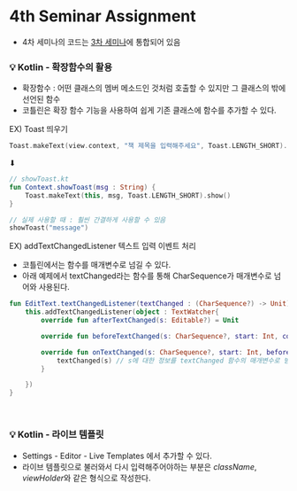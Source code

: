 # 4th Seminar Assignment

* 4차 세미나의 코드는 [3차 세미나](https://github.com/jinyand/Sopt26th_Android/tree/master/3rdSeminar)에 통합되어 있음

### :bulb: Kotlin - 확장함수의 활용
* 확장함수 : 어떤 클래스의 멤버 메소드인 것처럼 호출할 수 있지만 그 클래스의 밖에 선언된 함수
* 코틀린은 확장 함수 기능을 사용하여 쉽게 기존 클래스에 함수를 추가할 수 있다.

EX) Toast 띄우기
```kotlin
Toast.makeText(view.context, "책 제목을 입력해주세요", Toast.LENGTH_SHORT).show()
```
⬇
```kotlin
// showToast.kt
fun Context.showToast(msg : String) {
    Toast.makeText(this, msg, Toast.LENGTH_SHORT).show()
}
```
```kotlin
// 실제 사용할 때 : 훨씬 간결하게 사용할 수 있음
showToast("message")
```

EX) addTextChangedListener 텍스트 입력 이벤트 처리
* 코틀린에서는 함수를 매개변수로 넘길 수 있다.
* 아래 예제에서 textChanged라는 함수를 통해 CharSequence가 매개변수로 넘어와 사용된다.
```kotlin
fun EditText.textChangedListener(textChanged : (CharSequence?) -> Unit) {
    this.addTextChangedListener(object : TextWatcher{
        override fun afterTextChanged(s: Editable?) = Unit

        override fun beforeTextChanged(s: CharSequence?, start: Int, count: Int, after: Int) = Unit

        override fun onTextChanged(s: CharSequence?, start: Int, before: Int, count: Int) {
            textChanged(s) // s에 대한 정보를 textChanged 함수의 매개변수로 받아와 넘겨준다
        }

    })
}
```
<br>

### :bulb: Kotlin - 라이브 템플릿
* Settings - Editor - Live Templates 에서 추가할 수 있다.
* 라이브 템플릿으로 불러와서 다시 입력해주어야하는 부분은 $className$, $viewHolder$와 같은 형식으로 작성한다.
